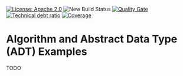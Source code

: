 [![License: Apache 2.0](https://img.shields.io/badge/License-Apache%202.0-blue.svg)](https://opensource.org/licenses/Apache-2.0)
![New Build Status][github-action-badge]
[![Quality Gate][sonarqube-badge]][sonarqube-badge-url] 
[![Technical debt ratio][technical-debt-ratio-badge]][technical-debt-ratio-badge-url] 
[![Coverage][coverage-badge]][coverage-badge-url] 

Algorithm and Abstract Data Type (ADT) Examples
====================================================
TODO


[travis-badge]: https://travis-ci.org/indrabasak/adt-algo-example.svg?branch=master
[travis-badge-url]: https://travis-ci.org/indrabasak/adt-algo-example

[github-action-badge]: https://github.com/indrabasak/adt-algo-example/actions/workflows/main.yml/badge.svg

[sonarqube-badge]: https://sonarcloud.io/api/project_badges/measure?project=com.basaki.example%3Aadt-algo-example&metric=alert_status
[sonarqube-badge-url]: https://sonarcloud.io/dashboard/index/com.basaki.example:adt-algo-example 

[technical-debt-ratio-badge]: https://sonarcloud.io/api/project_badges/measure?project=com.basaki.example%3Aadt-algo-example&metric=sqale_index
[technical-debt-ratio-badge-url]: https://sonarcloud.io/dashboard/index/com.basaki.example:adt-algo-example 

[coverage-badge]: https://sonarcloud.io/api/project_badges/measure?project=com.basaki.example%3Aadt-algo-example&metric=coverage
[coverage-badge-url]: https://sonarcloud.io/dashboard/index/com.basaki.example:adt-algo-example




